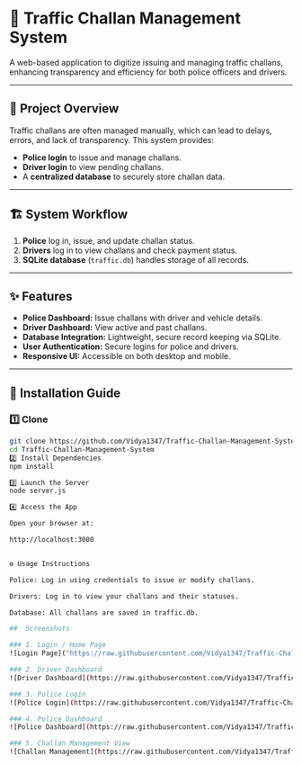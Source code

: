 # 🚦 Traffic Challan Management System

A web-based application to digitize issuing and managing traffic challans, enhancing transparency and efficiency for both police officers and drivers.

---

## 📖 Project Overview
Traffic challans are often managed manually, which can lead to delays, errors, and lack of transparency. This system provides:
- **Police login** to issue and manage challans.
- **Driver login** to view pending challans.
- A **centralized database** to securely store challan data.

---

## 🏗 System Workflow
1. **Police** log in, issue, and update challan status.
2. **Drivers** log in to view challans and check payment status.
3. **SQLite database** (`traffic.db`) handles storage of all records.

---

## ✨ Features
- **Police Dashboard:** Issue challans with driver and vehicle details.
- **Driver Dashboard:** View active and past challans.
- **Database Integration:** Lightweight, secure record keeping via SQLite.
- **User Authentication:** Secure logins for police and drivers.
- **Responsive UI:** Accessible on both desktop and mobile.

---

## 🚀 Installation Guide
### 1️⃣ Clone
```bash
git clone https://github.com/Vidya1347/Traffic-Challan-Management-System.git
cd Traffic-Challan-Management-System
2️⃣ Install Dependencies
npm install

3️⃣ Launch the Server
node server.js

4️⃣ Access the App

Open your browser at:

http://localhost:3000


⚙️ Usage Instructions

Police: Log in using credentials to issue or modify challans.

Drivers: Log in to view your challans and their statuses.

Database: All challans are saved in traffic.db.

##  Screenshots

### 1. Login / Home Page
![Login Page]("https://raw.githubusercontent.com/Vidya1347/Traffic-Challan-Management-System/main/Screenshot%202025-08-16%20174148.png")

### 2. Driver Dashboard
![Driver Dashboard](https://raw.githubusercontent.com/Vidya1347/Traffic-Challan-Management-System/main/Screenshot%202025-08-16%20174202.png)

### 3. Police Login
![Police Login](https://raw.githubusercontent.com/Vidya1347/Traffic-Challan-Management-System/main/Screenshot%202025-08-16%20174209.png)

### 4. Police Dashboard
![Police Dashboard](https://raw.githubusercontent.com/Vidya1347/Traffic-Challan-Management-System/main/Screenshot%202025-08-16%20174222.png)

### 5. Challan Management View
![Challan Management](https://raw.githubusercontent.com/Vidya1347/Traffic-Challan-Management-System/main/Screenshot%202025-08-16%20174229.png)

